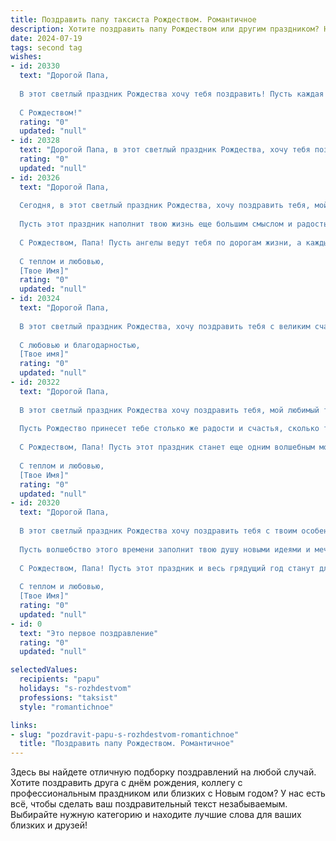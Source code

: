 ```yaml
---
title: Поздравить папу таксиста Рождеством. Романтичное
description: Хотите поздравить папу Рождеством или другим праздником? Наш ИИ создаст незабываемое поздравление, а вы обязательно выделитесь среди других.  
date: 2024-07-19
tags: second tag
wishes:
- id: 20330
  text: "Дорогой Папа,
  
  В этот светлый праздник Рождества хочу тебя поздравить! Пусть каждая поездка на твоем такси будет не только работой, но и маленьким путешествием в мир радости и счастья. Пусть волшебство Рождества наполнит твою жизнь новыми чудесами и романтическими моментами. С любовью и теплом поздравляю тебя, Папа, и желаю, чтобы каждый день был таким же ярким и загадочным, как сам праздник!
  
  С Рождеством!"
  rating: "0"
  updated: "null"
- id: 20328
  text: "Дорогой Папа, в этот светлый праздник Рождества, хочу тебя поздравить! Как таксист, ты каждый день привозишь домой не только пассажиров, но и частичку своей души. Пусть этот праздник принесет тебе столько же радости и тепла, сколько ты даришь другим. Желаю, чтобы каждая твоя поездка была безопасной и приносила только положительные эмоции. Пусть Рождество украсит твою жизнь новыми чудесами и романтическими моментами. С любовью и благодарностью за все, что ты делаешь! С Рождеством!"
  rating: "0"
  updated: "null"
- id: 20326
  text: "Дорогой Папа,
  
  Сегодня, в этот светлый праздник Рождества, хочу поздравить тебя, мой любимый таксист, с великим счастьем и теплом в душе. Пусть каждая твоя поездка приносит не только добрые слова и улыбки, но и новые, яркие впечатления.
  
  Пусть этот праздник наполнит твою жизнь еще большим смыслом и радостью, а каждая минута, проведенная с близкими, станет бесценным даром. Ты всегда был для нас опорой и примером, и сегодня, как никогда, мы ценим твою заботу и любовь.
  
  С Рождеством, Папа! Пусть ангелы ведут тебя по дорогам жизни, а каждый день будет наполнен любовью и благополучием.
  
  С теплом и любовью,
  [Твое Имя]"
  rating: "0"
  updated: "null"
- id: 20324
  text: "Дорогой Папа,
  
  В этот светлый праздник Рождества, хочу поздравить тебя с великим счастьем и радостью. Ты, как таксист, всегда находишь правильный путь, не только на дороге, но и в жизни. Твоя мудрость и терпение вдохновляют меня каждый день. Пусть это Рождество принесет тебе столько же радости и тепла, сколько ты даришь другим на своем желтом автомобиле.
  
  С любовью и благодарностью,
  [Твое имя]"
  rating: "0"
  updated: "null"
- id: 20322
  text: "Дорогой Папа,
  
  В этот светлый праздник Рождества хочу поздравить тебя, мой любимый таксист, с великолепным днем, когда мир наполнен светом и теплом. Пусть каждая твоя поездка будет наполнена радостью и улыбками пассажиров, а дорога к дому всегда будет короткой и приятной.
  
  Пусть Рождество принесет тебе столько же радости и счастья, сколько ты даришь другим своим профессионализмом и добротой. Ты делаешь мир лучше своим присутствием, и я благодарна тебе за это.
  
  С Рождеством, Папа! Пусть этот праздник станет еще одним волшебным моментом в нашей жизни, наполненным любовью и пониманием.
  
  С теплом и любовью,
  [Твое Имя]"
  rating: "0"
  updated: "null"
- id: 20320
  text: "Дорогой Папа,
  
  В этот светлый праздник Рождества хочу поздравить тебя с твоим особенным днем. Как таксист, ты каждый день привозишь домой не только пассажиров, но и частичку радости и уверенности в том, что все наладится. Пусть это Рождество принесет тебе столько же тепла и уюта, сколько ты даришь другим.
  
  Пусть волшебство этого времени заполнит твою душу новыми идеями и мечтами, а домашний очаг будет сиять теплом и любовью. Желаю, чтобы каждый твой шаг в новом году был наполнен смыслом и успехом, а каждая поездка приносила не только заработок, но и радость от общения и помощи людям.
  
  С Рождеством, Папа! Пусть этот праздник и весь грядущий год станут для тебя временем чудес и романтики, как каждая твоя поездка, когда за окном мелькают огни города, а в душе звучит тихая музыка надежд и счастливых моментов.
  
  С теплом и любовью,
  [Твое Имя]"
  rating: "0"
  updated: "null"
- id: 0
  text: "Это первое поздравление"
  rating: "0"
  updated: "null"

selectedValues:
  recipients: "papu"
  holidays: "s-rozhdestvom"
  professions: "taksist"
  style: "romantichnoe"

links:
- slug: "pozdravit-papu-s-rozhdestvom-romantichnoe"
  title: "Поздравить папу Рождеством. Романтичное"
---
```


Здесь вы найдете отличную подборку поздравлений на любой случай. 
Хотите поздравить друга с днём рождения, коллегу с профессиональным праздником или близких с Новым годом? У нас есть всё, чтобы сделать ваш поздравительный текст незабываемым. Выбирайте нужную категорию и находите лучшие слова для ваших близких и друзей!
